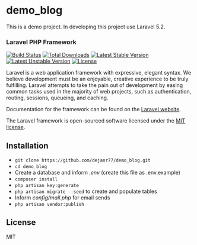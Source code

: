 # demo_blog
This is a demo project. In developing this project use Laravel 5.2.

### Laravel PHP Framework

[![Build Status](https://travis-ci.org/laravel/framework.svg)](https://travis-ci.org/laravel/framework)
[![Total Downloads](https://poser.pugx.org/laravel/framework/d/total.svg)](https://packagist.org/packages/laravel/framework)
[![Latest Stable Version](https://poser.pugx.org/laravel/framework/v/stable.svg)](https://packagist.org/packages/laravel/framework)
[![Latest Unstable Version](https://poser.pugx.org/laravel/framework/v/unstable.svg)](https://packagist.org/packages/laravel/framework)
[![License](https://poser.pugx.org/laravel/framework/license.svg)](https://packagist.org/packages/laravel/framework)

Laravel is a web application framework with expressive, elegant syntax. We believe development must be an enjoyable, creative experience to be truly fulfilling. Laravel attempts to take the pain out of development by easing common tasks used in the majority of web projects, such as authentication, routing, sessions, queueing, and caching.

Documentation for the framework can be found on the [Laravel website](http://laravel.com/docs).

The Laravel framework is open-sourced software licensed under the [MIT license](http://opensource.org/licenses/MIT).

## Installation ##

* `git clone https://github.com/dejanr77/demo_blog.git`
* `cd demo_blog`
*  Create a database and inform *.env* (create this file as .env.example)
* `composer install`
* `php artisan key:generate`
* `php artisan migrate --seed` to create and populate tables
*  Inform *config/mail.php* for email sends
* `php artisan vendor:publish`

## License ##

MIT
